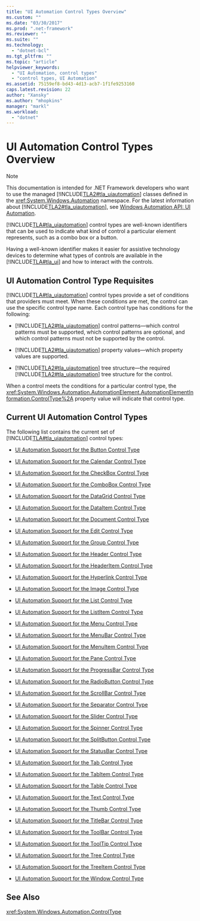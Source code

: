 ```yaml
---
title: "UI Automation Control Types Overview"
ms.custom: ""
ms.date: "03/30/2017"
ms.prod: ".net-framework"
ms.reviewer: ""
ms.suite: ""
ms.technology: 
  - "dotnet-bcl"
ms.tgt_pltfrm: ""
ms.topic: "article"
helpviewer_keywords: 
  - "UI Automation, control types"
  - "control types, UI Automation"
ms.assetid: 75159ef8-bd43-4d13-acb7-1f1fe9253160
caps.latest.revision: 22
author: "Xansky"
ms.author: "mhopkins"
manager: "markl"
ms.workload: 
  - "dotnet"
---
```

# UI Automation Control Types Overview
> [!NOTE]
>  This documentation is intended for .NET Framework developers who want to use the managed [!INCLUDE[TLA2#tla_uiautomation](../../../includes/tla2sharptla-uiautomation-md.md)] classes defined in the <xref:System.Windows.Automation> namespace. For the latest information about [!INCLUDE[TLA2#tla_uiautomation](../../../includes/tla2sharptla-uiautomation-md.md)], see [Windows Automation API: UI Automation](http://go.microsoft.com/fwlink/?LinkID=156746).  
  
 [!INCLUDE[TLA#tla_uiautomation](../../../includes/tlasharptla-uiautomation-md.md)] control types are well-known identifiers that can be used to indicate what kind of control a particular element represents, such as a combo box or a button.  
  
 Having a well-known identifier makes it easier for assistive technology devices to determine what types of controls are available in the [!INCLUDE[TLA#tla_ui](../../../includes/tlasharptla-ui-md.md)] and how to interact with the controls.  
  
<a name="UI_Automation_Control_Type_Requisites"></a>   
## UI Automation Control Type Requisites  
 [!INCLUDE[TLA#tla_uiautomation](../../../includes/tlasharptla-uiautomation-md.md)] control types provide a set of conditions that providers must meet. When these conditions are met, the control can use the specific control type name. Each control type has conditions for the following:  
  
-   [!INCLUDE[TLA2#tla_uiautomation](../../../includes/tla2sharptla-uiautomation-md.md)] control patterns—which control patterns must be supported, which control patterns are optional, and which control patterns must not be supported by the control.  
  
-   [!INCLUDE[TLA2#tla_uiautomation](../../../includes/tla2sharptla-uiautomation-md.md)] property values—which property values are supported.  
  
-   [!INCLUDE[TLA2#tla_uiautomation](../../../includes/tla2sharptla-uiautomation-md.md)] tree structure—the required [!INCLUDE[TLA2#tla_uiautomation](../../../includes/tla2sharptla-uiautomation-md.md)] tree structure for the control.  
  
 When a control meets the conditions for a particular control type, the <xref:System.Windows.Automation.AutomationElement.AutomationElementInformation.ControlType%2A> property value will indicate that control type.  
  
<a name="Current_UI_Automation_Control_Types"></a>   
## Current UI Automation Control Types  
 The following list contains the current set of [!INCLUDE[TLA#tla_uiautomation](../../../includes/tlasharptla-uiautomation-md.md)] control types:  
  
-   [UI Automation Support for the Button Control Type](../../../docs/framework/ui-automation/ui-automation-support-for-the-button-control-type.md)  
  
-   [UI Automation Support for the Calendar Control Type](../../../docs/framework/ui-automation/ui-automation-support-for-the-calendar-control-type.md)  
  
-   [UI Automation Support for the CheckBox Control Type](../../../docs/framework/ui-automation/ui-automation-support-for-the-checkbox-control-type.md)  
  
-   [UI Automation Support for the ComboBox Control Type](../../../docs/framework/ui-automation/ui-automation-support-for-the-combobox-control-type.md)  
  
-   [UI Automation Support for the DataGrid Control Type](../../../docs/framework/ui-automation/ui-automation-support-for-the-datagrid-control-type.md)  
  
-   [UI Automation Support for the DataItem Control Type](../../../docs/framework/ui-automation/ui-automation-support-for-the-dataitem-control-type.md)  
  
-   [UI Automation Support for the Document Control Type](../../../docs/framework/ui-automation/ui-automation-support-for-the-document-control-type.md)  
  
-   [UI Automation Support for the Edit Control Type](../../../docs/framework/ui-automation/ui-automation-support-for-the-edit-control-type.md)  
  
-   [UI Automation Support for the Group Control Type](../../../docs/framework/ui-automation/ui-automation-support-for-the-group-control-type.md)  
  
-   [UI Automation Support for the Header Control Type](../../../docs/framework/ui-automation/ui-automation-support-for-the-header-control-type.md)  
  
-   [UI Automation Support for the HeaderItem Control Type](../../../docs/framework/ui-automation/ui-automation-support-for-the-headeritem-control-type.md)  
  
-   [UI Automation Support for the Hyperlink Control Type](../../../docs/framework/ui-automation/ui-automation-support-for-the-hyperlink-control-type.md)  
  
-   [UI Automation Support for the Image Control Type](../../../docs/framework/ui-automation/ui-automation-support-for-the-image-control-type.md)  
  
-   [UI Automation Support for the List Control Type](../../../docs/framework/ui-automation/ui-automation-support-for-the-list-control-type.md)  
  
-   [UI Automation Support for the ListItem Control Type](../../../docs/framework/ui-automation/ui-automation-support-for-the-listitem-control-type.md)  
  
-   [UI Automation Support for the Menu Control Type](../../../docs/framework/ui-automation/ui-automation-support-for-the-menu-control-type.md)  
  
-   [UI Automation Support for the MenuBar Control Type](../../../docs/framework/ui-automation/ui-automation-support-for-the-menubar-control-type.md)  
  
-   [UI Automation Support for the MenuItem Control Type](../../../docs/framework/ui-automation/ui-automation-support-for-the-menuitem-control-type.md)  
  
-   [UI Automation Support for the Pane Control Type](../../../docs/framework/ui-automation/ui-automation-support-for-the-pane-control-type.md)  
  
-   [UI Automation Support for the ProgressBar Control Type](../../../docs/framework/ui-automation/ui-automation-support-for-the-progressbar-control-type.md)  
  
-   [UI Automation Support for the RadioButton Control Type](../../../docs/framework/ui-automation/ui-automation-support-for-the-radiobutton-control-type.md)  
  
-   [UI Automation Support for the ScrollBar Control Type](../../../docs/framework/ui-automation/ui-automation-support-for-the-scrollbar-control-type.md)  
  
-   [UI Automation Support for the Separator Control Type](../../../docs/framework/ui-automation/ui-automation-support-for-the-separator-control-type.md)  
  
-   [UI Automation Support for the Slider Control Type](../../../docs/framework/ui-automation/ui-automation-support-for-the-slider-control-type.md)  
  
-   [UI Automation Support for the Spinner Control Type](../../../docs/framework/ui-automation/ui-automation-support-for-the-spinner-control-type.md)  
  
-   [UI Automation Support for the SplitButton Control Type](../../../docs/framework/ui-automation/ui-automation-support-for-the-splitbutton-control-type.md)  
  
-   [UI Automation Support for the StatusBar Control Type](../../../docs/framework/ui-automation/ui-automation-support-for-the-statusbar-control-type.md)  
  
-   [UI Automation Support for the Tab Control Type](../../../docs/framework/ui-automation/ui-automation-support-for-the-tab-control-type.md)  
  
-   [UI Automation Support for the TabItem Control Type](../../../docs/framework/ui-automation/ui-automation-support-for-the-tabitem-control-type.md)  
  
-   [UI Automation Support for the Table Control Type](../../../docs/framework/ui-automation/ui-automation-support-for-the-table-control-type.md)  
  
-   [UI Automation Support for the Text Control Type](../../../docs/framework/ui-automation/ui-automation-support-for-the-text-control-type.md)  
  
-   [UI Automation Support for the Thumb Control Type](../../../docs/framework/ui-automation/ui-automation-support-for-the-thumb-control-type.md)  
  
-   [UI Automation Support for the TitleBar Control Type](../../../docs/framework/ui-automation/ui-automation-support-for-the-titlebar-control-type.md)  
  
-   [UI Automation Support for the ToolBar Control Type](../../../docs/framework/ui-automation/ui-automation-support-for-the-toolbar-control-type.md)  
  
-   [UI Automation Support for the ToolTip Control Type](../../../docs/framework/ui-automation/ui-automation-support-for-the-tooltip-control-type.md)  
  
-   [UI Automation Support for the Tree Control Type](../../../docs/framework/ui-automation/ui-automation-support-for-the-tree-control-type.md)  
  
-   [UI Automation Support for the TreeItem Control Type](../../../docs/framework/ui-automation/ui-automation-support-for-the-treeitem-control-type.md)  
  
-   [UI Automation Support for the Window Control Type](../../../docs/framework/ui-automation/ui-automation-support-for-the-window-control-type.md)  
  
## See Also  
 <xref:System.Windows.Automation.ControlType>
